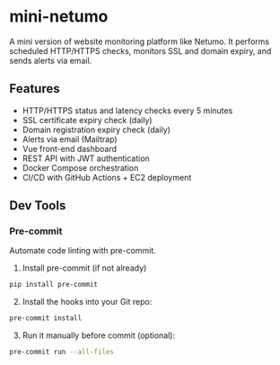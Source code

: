 # mini-netumo


A mini version of website monitoring platform like Netumo. It performs scheduled HTTP/HTTPS checks, monitors SSL and domain expiry, and sends alerts via email.

## Features
- HTTP/HTTPS status and latency checks every 5 minutes
- SSL certificate expiry check (daily)
- Domain registration expiry check (daily)
- Alerts via email (Mailtrap)
- Vue front-end dashboard
- REST API with JWT authentication
- Docker Compose orchestration
- CI/CD with GitHub Actions + EC2 deployment

## Dev Tools

### Pre-commit
Automate code linting with pre-commit.

1. Install pre-commit (if not already)
```bash
pip install pre-commit
```

2. Install the hooks into your Git repo:
```bash
pre-commit install
```

3. Run it manually before commit (optional):

```bash
pre-commit run --all-files
```
